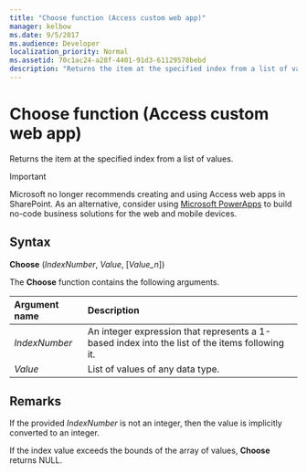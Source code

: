 ```yaml
---
title: "Choose function (Access custom web app)" 
manager: kelbow
ms.date: 9/5/2017
ms.audience: Developer
localization_priority: Normal
ms.assetid: 70c1ac24-a28f-4401-91d3-61129578bebd
description: "Returns the item at the specified index from a list of values."
---
```


# Choose function (Access custom web app)

Returns the item at the specified index from a list of values.
  
> [!IMPORTANT]
> Microsoft no longer recommends creating and using Access web apps in SharePoint. As an alternative, consider using [Microsoft PowerApps](https://powerapps.microsoft.com/en-us/) to build no-code business solutions for the web and mobile devices. 
  
## Syntax

**Choose** (*IndexNumber*, *Value*, [*Value_n*]) 
  
The **Choose** function contains the following arguments. 
  
|**Argument name**|**Description**|
|:-----|:-----|
| *IndexNumber*  <br/> |An integer expression that represents a 1-based index into the list of the items following it.  <br/> |
| *Value*  <br/> |List of values of any data type.  <br/> |
   
## Remarks

If the provided  *IndexNumber*  is not an integer, then the value is implicitly converted to an integer. 
  
If the index value exceeds the bounds of the array of values, **Choose** returns NULL. 
  

